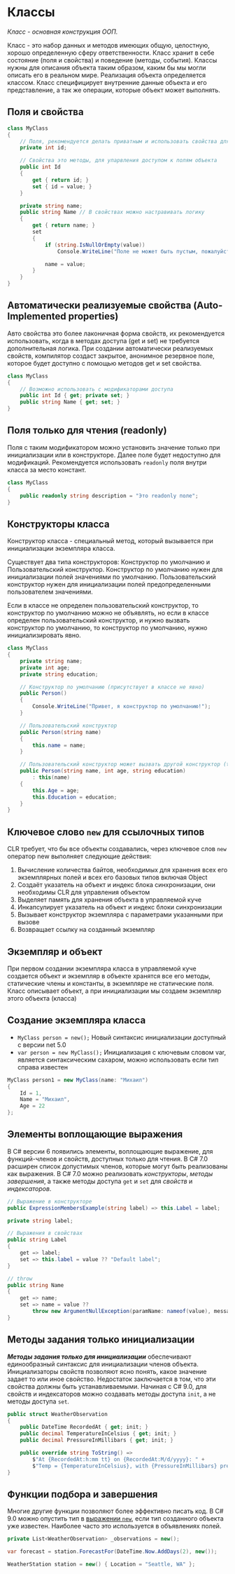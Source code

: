 # Классы

_Класс - основная конструкция ООП._

Класс - это набор данных и методов имеющих общую, целостную, хорошо определенную сферу ответственности. Класс хранит в себе состояние (поля и свойства) и поведение (методы, события). Классы нужны для описания объекта таким образом, каким бы мы могли описать его в реальном мире. 
Реализация объекта определяется классом. Класс специфицирует внутренние данные объекта и его представление, а так же операции, которые объект может выполнять.

## Поля и свойства

```c#
class MyClass
{    
    // Поля, рекомендуется делать приватным и использовать свойства для управления доступом к полю
    private int id; 

    // Свойства это методы, для упарвления доступом к полям объекта
    public int Id
    {
        get { return id; }
        set { id = value; }
    }

    private string name;
    public string Name // В свойствах можно настравивать логику
    {
        get { return name; }
        set
        {
            if (string.IsNullOrEmpty(value))
                Console.WriteLine("Поле не может быть пустым, пожалуйста введите значение");

            name = value;
        }
    }
}
```

## Автоматически реализуемые свойства (Auto-Implemented properties)

Авто свойства это более лаконичная форма свойств, их рекомендуется использовать, когда в методах доступа (get и set) не требуется дополнительная логика. При создании автоматически реализуемых свойств, компилятор создаст закрытое, анонимное резервное поле, которое будет доступно с помощью методов get и set свойства.

```c#
class MyClass
{
    // Возможно использовать с модификаторами доступа
    public int Id { get; private set; }    
    public string Name { get; set; } 
}
```

## Поля только для чтения (readonly)

Поля с таким модификатором можно установить значение только при инициализации или в конструкторе. Далее поле будет недоступно для модификаций. Рекомендуется использовать `readonly` поля внутри класса за место констант.

```c#
class MyClass
{ 
    public readonly string description = "Это readonly поле";
}
```

## Конструкторы класса

Конструктор класса - специальный метод, который вызывается при инициализации экземпляра класса.

Существует два типа конструкторов: Конструктор по умолчанию и Пользовательский конструктор. Конструктор по умолчанию нужен для инициализации полей значениями по умолчанию. Пользовательский конструктор нужен для инициализации полей предопределенными пользователем значениями.

Если в классе не определен пользовательский конструктор, то конструктор по умолчанию можно не объявлять, но если в классе определен пользовательский конструктор, и нужно вызвать конструктор по умолчанию, то конструктор по умолчанию, нужно инициализировать явно.

```c#
class MyClass
{    
    private string name;
    private int age;
    private string education;

    // Конструктор по умолчанию (присутствует в классе не явно)       
    public Person()
    {
        Console.WriteLine("Привет, я конструктор по умолчанию!");
    }

    // Пользовательский конструктор
    public Person(string name)
    {
        this.name = name;
    }

    // Пользовательский конструктор может вызвать другой конструктор (this)
    public Person(string name, int age, string education)
        : this(name)
    {
        this.Age = age;
        this.Education = education;
    }
}
```

## Ключевое слово `new` для ссылочных типов

CLR требует, что бы все объекты создавались, через ключевое слов `new` оператор new выполняет следующие действия:

1. Вычисление количества байтов, необходимых для хранения всех его экземплярных полей и всех его базовых типов включая Object
2. Создаёт указатель на объект и индекс блока синхронизации, они необходимы CLR для управления объектом
3. Выделяет память для хранения объекта в управляемой куче
4. Инкапсулирует указатель на объект и индекс блоки синхронизации
5. Вызывает конструктор экземпляра с параметрами указанными при вызове
6. Возвращает ссылку на созданный экземпляр

## Экземпляр и объект

При первом создании экземпляра класса в управляемой куче создается объект и экземпляр в объекте хранятся все его методы, статические члены и константы, в экземпляре не статические поля. 
Класс описывает объект, а при инициализации мы создаем экземпляр этого объекта (класса)

## Создание экземпляра класса

* `MyClass person = new();` Новый синтаксис инициализации доступный с версии net 5.0
* `var person = new MyClass();` Инициализация с ключевым словом var, является синтаксическим сахаром, можно использовать если тип справа известен

```c#
MyClass person1 = new MyClass(name: "Михаил")
{
    Id = 1,
    Name = "Михаил",
    Age = 22    
};
```

## Элементы воплощающие выражения

В C# версии 6 появились элементы, воплощающие выражение, для функций-членов и свойств, доступных только для чтения. В C# 7.0 расширен список допустимых членов, которые могут быть реализованы как выражения. В C# 7.0 можно реализовать *конструкторы*, *методы завершения*, а также методы доступа `get` и `set` для *свойств* и *индексаторов*.

```c#
// Выражение в конструкторе
public ExpressionMembersExample(string label) => this.Label = label;

private string label;

// Выражения в свойствах
public string Label
{
    get => label;
    set => this.label = value ?? "Default label";
}

// throw
public string Name
{
    get => name;
    set => name = value ??
        throw new ArgumentNullException(paramName: nameof(value), message: "Name cannot be null");
}

```

## Методы задания только инициализации

***Методы задания только для инициализации*** обеспечивают единообразный синтаксис для инициализации членов объекта. Инициализаторы свойств позволяют ясно понять, какое значение задает то или иное свойство. Недостаток заключается в том, что эти свойства должны быть устанавливаемыми. Начиная с C# 9.0, для свойств и индексаторов можно создавать методы доступа `init`, а не методы доступа `set`.

```c#
public struct WeatherObservation
{
    public DateTime RecordedAt { get; init; }
    public decimal TemperatureInCelsius { get; init; }
    public decimal PressureInMillibars { get; init; }

    public override string ToString() =>
        $"At {RecordedAt:h:mm tt} on {RecordedAt:M/d/yyyy}: " +
        $"Temp = {TemperatureInCelsius}, with {PressureInMillibars} pressure";
}
```

## Функции подбора и завершения

Многие другие функции позволяют более эффективно писать код. В C# 9.0 можно опустить тип в [выражении `new`](https://docs.microsoft.com/ru-ru/dotnet/csharp/language-reference/operators/new-operator), если тип созданного объекта уже известен. Наиболее часто это используется в объявлениях полей.

```c#
private List<WeatherObservation> _observations = new();

var forecast = station.ForecastFor(DateTime.Now.AddDays(2), new());

WeatherStation station = new() { Location = "Seattle, WA" };
```